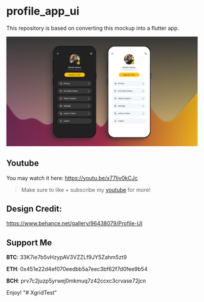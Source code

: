 # profile_app_ui

This repository is based on converting this mockup into a flutter app.

![finance app](assets/images/thumbnail.png?raw=true)

## Youtube
You may watch it here: https://youtu.be/x77Ijv0kCJc
>Make sure to like + subscribe my [youtube](https://www.youtube.com/channel/UCCA4f3dCsJMVBXr6gmJ5gxA?view_as=subscriber) for more!

## Design Credit:
https://www.behance.net/gallery/96438079/Profile-UI


## Support Me

**BTC**: 33K7ie7b5vHzypAV3VZZLf9JY5Zahm5zt9

**ETH**: 0x451e22d4ef070eedbb5a7eec3bf62f7d0fee9b54

**BCH**: prv7c2juzp5yrwej0mkmuq7z42ccxc3crvase72jcn 

Enjoy!
"# XgridTest" 
